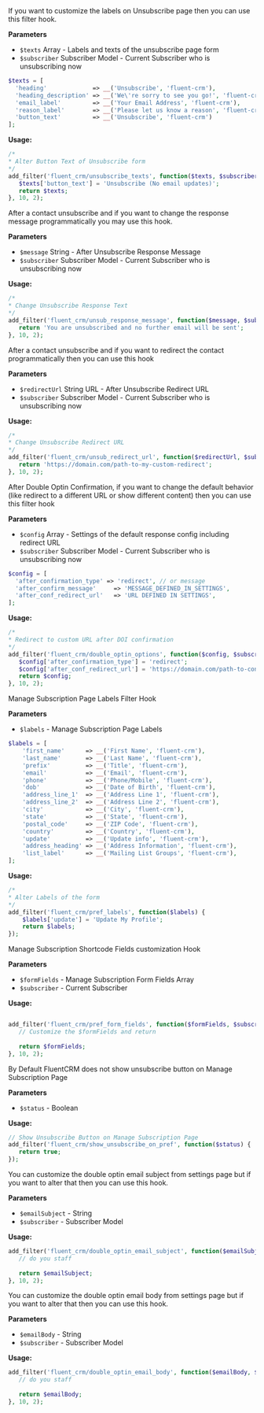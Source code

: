 <explain-block title="fluent_crm/unsubscribe_texts">
If you want to customize the labels on Unsubscribe page then you can use this filter hook.

**Parameters**

- `$texts` Array - Labels and texts of the unsubscribe page form
- `$subscriber` Subscriber Model - Current Subscriber who is unsubscribing now

```php
$texts = [
  'heading'             => __('Unsubscribe', 'fluent-crm'),
  'heading_description' => __('We\'re sorry to see you go!', 'fluent-crm'),
  'email_label'         => __('Your Email Address', 'fluent-crm'),
  'reason_label'        => __('Please let us know a reason', 'fluent-crm'),
  'button_text'         => __('Unsubscribe', 'fluent-crm')
];
```

**Usage:**

```php 
/*
* Alter Button Text of Unsubscribe form
*/
add_filter('fluent_crm/unsubscribe_texts', function($texts, $subscriber) {
   $texts['button_text'] = 'Unsubscribe (No email updates)';
   return $texts;
}, 10, 2);
```

</explain-block>

<explain-block title="fluent_crm/unsub_response_message">
After a contact unsubscribe and if you want to change the response message programmatically you may use this hook.

**Parameters**

- `$message` String - After Unsubscribe Response Message
- `$subscriber` Subscriber Model - Current Subscriber who is unsubscribing now

**Usage:**

```php 
/*
* Change Unsubscribe Response Text
*/
add_filter('fluent_crm/unsub_response_message', function($message, $subscriber) {
   return 'You are unsubscribed and no further email will be sent';
}, 10, 2);
```

</explain-block>

<explain-block title="fluent_crm/unsub_redirect_url">
After a contact unsubscribe and if you want to redirect the contact programmatically then you can use this hook

**Parameters**

- `$redirectUrl` String URL - After Unsubscribe Redirect URL
- `$subscriber` Subscriber Model - Current Subscriber who is unsubscribing now

**Usage:**

```php 
/*
* Change Unsubscribe Redirect URL
*/
add_filter('fluent_crm/unsub_redirect_url', function($redirectUrl, $subscriber) {
   return 'https://domain.com/path-to-my-custom-redirect';
}, 10, 2);
```

</explain-block>

<explain-block title="fluent_crm/double_optin_options">
After Double Optin Confirmation, if you want to change the default behavior (like redirect to a different URL or show
different content) then you can use this filter hook

**Parameters**

- `$config` Array - Settings of the default response config including redirect URL
- `$subscriber` Subscriber Model - Current Subscriber who is unsubscribing now

```php
$config = [
  'after_confirmation_type' => 'redirect', // or message
  'after_confirm_message'     => 'MESSAGE_DEFINED_IN_SETTINGS',
  'after_conf_redirect_url'   => 'URL DEFINED IN SETTINGS',
];
```

**Usage:**

```php 
/*
* Redirect to custom URL after DOI confirmation
*/
add_filter('fluent_crm/double_optin_options', function($config, $subscriber) {
   $config['after_confirmation_type'] = 'redirect';
   $config['after_conf_redirect_url'] = 'https://domain.com/path-to-confirm-page';
   return $config;
}, 10, 2);
```
</explain-block>

<explain-block title="fluent_crm/pref_labels">
Manage Subscription Page Labels Filter Hook

**Parameters**

- `$labels` - Manage Subscription Page Labels

```php
$labels = [
    'first_name'      => __('First Name', 'fluent-crm'),
    'last_name'       => __('Last Name', 'fluent-crm'),
    'prefix'          => __('Title', 'fluent-crm'),
    'email'           => __('Email', 'fluent-crm'),
    'phone'           => __('Phone/Mobile', 'fluent-crm'),
    'dob'             => __('Date of Birth', 'fluent-crm'),
    'address_line_1'  => __('Address Line 1', 'fluent-crm'),
    'address_line_2'  => __('Address Line 2', 'fluent-crm'),
    'city'            => __('City', 'fluent-crm'),
    'state'           => __('State', 'fluent-crm'),
    'postal_code'     => __('ZIP Code', 'fluent-crm'),
    'country'         => __('Country', 'fluent-crm'),
    'update'          => __('Update info', 'fluent-crm'),
    'address_heading' => __('Address Information', 'fluent-crm'),
    'list_label'      => __('Mailing List Groups', 'fluent-crm'),
];
```

**Usage:**

```php 
/*
* Alter Labels of the form
*/
add_filter('fluent_crm/pref_labels', function($labels) {
    $labels['update'] = 'Update My Profile';
    return $labels;
});
```
</explain-block>

<explain-block title="fluent_crm/pref_form_fields">

Manage Subscription Shortcode Fields customization Hook

**Parameters**

- `$formFields` - Manage Subscription Form Fields Array
- `$subscriber` - Current Subscriber

**Usage:**

```php 

add_filter('fluent_crm/pref_form_fields', function($formFields, $subscriber) {
   // Customize the $formFields and return
   
   return $formFields;
}, 10, 2);
```
</explain-block>

<explain-block title="fluent_crm/show_unsubscribe_on_pref">
By Default FluentCRM does not show unsubscribe button on Manage Subscription Page

**Parameters**

- `$status` - Boolean

**Usage:**

```php 
// Show Unsubscribe Button on Manage Subscription Page
add_filter('fluent_crm/show_unsubscribe_on_pref', function($status) {
   return true;
});
```
</explain-block>

<explain-block title="fluent_crm/double_optin_email_subject">
You can customize the double optin email subject from settings page but if you want to alter that then you can use this hook.

**Parameters**

- `$emailSubject` - String
- `$subscriber` - Subscriber Model

**Usage:**

```php 
add_filter('fluent_crm/double_optin_email_subject', function($emailSubject, $subscriber) {
   // do you staff
   
   return $emailSubject;
}, 10, 2);
```
</explain-block>

<explain-block title="fluent_crm/double_optin_email_body">
You can customize the double optin email body from settings page but if you want to alter that then you can use this hook.

**Parameters**

- `$emailBody` - String
- `$subscriber` - Subscriber Model

**Usage:**

```php 
add_filter('fluent_crm/double_optin_email_body', function($emailBody, $subscriber) {
   // do you staff
   
   return $emailBody;
}, 10, 2);
```
</explain-block>
